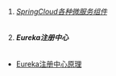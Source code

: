 1. ###### [SpringCloud各种微服务组件][001]
2. ###### **Eureka注册中心**
-  [Eureka注册中心原理][002]



[001]: https://fgq233.github.io/md/springcloud/001
[002]: https://fgq233.github.io/md/springcloud/Eureka01
 